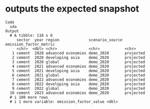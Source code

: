 # outputs the expected snapshot

    Code
      sda
    Output
      # A tibble: 110 x 6
         sector  year region             scenario_source emission_factor_metric
         <chr>  <dbl> <chr>              <chr>           <chr>                 
       1 cement  2020 advanced economies demo_2020       projected             
       2 cement  2020 developing asia    demo_2020       projected             
       3 cement  2020 global             demo_2020       projected             
       4 cement  2021 advanced economies demo_2020       projected             
       5 cement  2021 developing asia    demo_2020       projected             
       6 cement  2021 global             demo_2020       projected             
       7 cement  2022 advanced economies demo_2020       projected             
       8 cement  2022 developing asia    demo_2020       projected             
       9 cement  2022 global             demo_2020       projected             
      10 cement  2023 advanced economies demo_2020       projected             
      # i 100 more rows
      # i 1 more variable: emission_factor_value <dbl>

